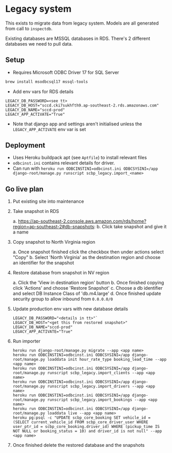 # Legacy system

This exists to migrate data from legacy system. Models are all generated from
call to `inspectdb`.

Existing databases are MSSQL databases in RDS. There's 2 different databases
we need to pull data.

## Setup

- Requires Microsoft ODBC Driver 17 for SQL Server

```bash
brew install msodbcsql17 mssql-tools
```

- Add env vars for RDS details

```
LEGACY_DB_PASSWORD=<see tt>
LEGACY_DB_HOST="sccd.cki7sukhfth9.ap-southeast-2.rds.amazonaws.com"
LEGACY_DB_NAME="sccd-prod"
LEGACY_APP_ACTIVATE="True"
```

- Note that django app and settings aren't initialised unless the `LEGACY_APP_ACTIVATE` env var is set

## Deployment

- Uses Heroku buildpack apt (see `Aptfile`) to install relevant files
- `odbcinst.ini` contains relevant details for driver. 
- Can run with `heroku run ODBCINSTINI=odbcinst.ini ODBCSYSINI=/app django-root/manage.py runscript scbp_legacy.import_<name>`

## Go live plan

1. Put existing site into maintenance

2. Take snapshot in RDS

   a. https://ap-southeast-2.console.aws.amazon.com/rds/home?region=ap-southeast-2#db-snapshots:
   b. Click take snapshot and give it a name

3. Copy snapshot to North Virginia region

   a. Once snapshot finished click the checkbox then under actions select "Copy"
   b. Select 'North Virginia' as the destination region and choose an identifier for the snapshot

4. Restore database from snapshot in NV region

   a. Click the 'View in destination region' button
   b. Once finished copying click 'Actions' and choose 'Restore Snapshot'
   c. Choose a db identifier and select DB Instance Class of 'db.m4.large'
   d. Once finished update security group to allow inbound from `0.0.0.0/0`

5. Update production env vars with new database details
    ```
    LEGACY_DB_PASSWORD="<details in tt>"`
    LEGACY_DB_HOST="<get this from restored snapshot>"
    LEGACY_DB_NAME="sccd-prod"
    LEGACY_APP_ACTIVATE="True"
   ```

6. Run importer
   
   ```
   heroku run django-root/manage.py migrate --app <app name>
   heroku run ODBCINSTINI=odbcinst.ini ODBCSYSINI=/app django-root/manage.py loaddata init hour_rate_type booking_lead_time --app <app name>
   heroku run ODBCINSTINI=odbcinst.ini ODBCSYSINI=/app django-root/manage.py runscript scbp_legacy.import_clients --app <app name>
   heroku run ODBCINSTINI=odbcinst.ini ODBCSYSINI=/app django-root/manage.py runscript scbp_legacy.import_drivers --app <app name>
   heroku run ODBCINSTINI=odbcinst.ini ODBCSYSINI=/app django-root/manage.py runscript scbp_legacy.import_bookings --app <app name>
   heroku run ODBCINSTINI=odbcinst.ini ODBCSYSINI=/app django-root/manage.py loaddata live --app <app name>
   heroku pg:psql -c "UPDATE scbp_core_booking SET vehicle_id = (SELECT current_vehicle_id FROM scbp_core_driver_user WHERE user_ptr_id = scbp_core_booking.driver_id) WHERE (pickup_time IS NOT NULL or booking_status = 10) and driver_id is not null" --app <app name>
   ```
   
7. Once finished delete the restored database and the snapshots
